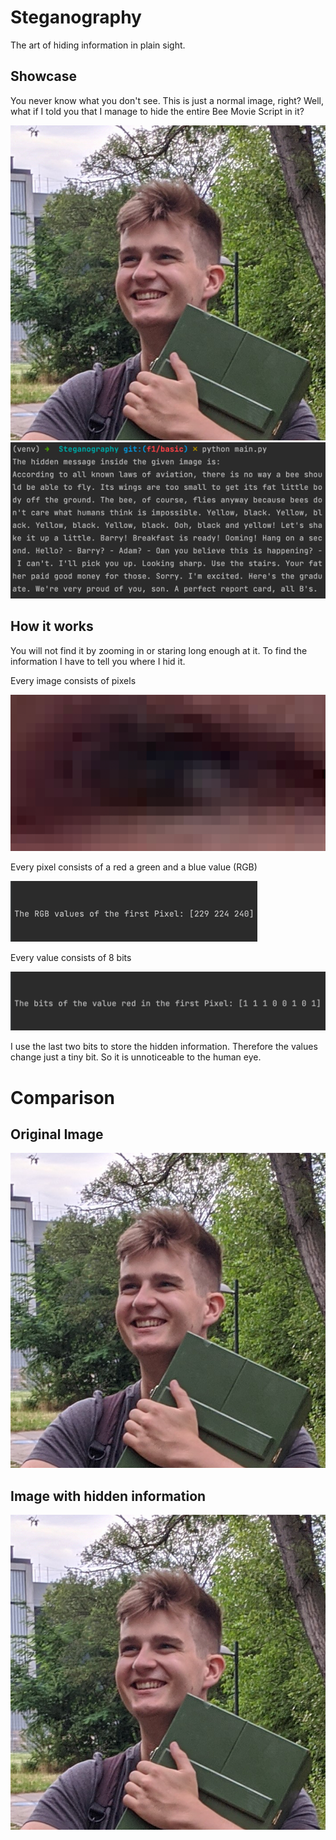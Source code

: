 # Steganography
The art of hiding information in plain sight.

## Showcase
You never know what you don't see. This is just a normal image, right? Well, what if I told you that I manage to hide the entire Bee Movie Script in it?

![image](out.png)
![image1](doc/img1.png)

## How it works
You will not find it by zooming in or staring long enough at it. To find the information I have to tell you where I hid it. 

Every image consists of pixels

![pixels](doc/img2.png)

Every pixel consists of a red a green and a blue value (RGB)

![pixel](doc/img3.png)

Every value consists of 8 bits

![bits](doc/img4.png)

I use the last two bits to store the hidden information. Therefore the values change just a tiny bit. So it is unnoticeable to the human eye. 

# Comparison
## Original Image
![ogi](img.jpg)
## Image with hidden information
![bee](out.png)